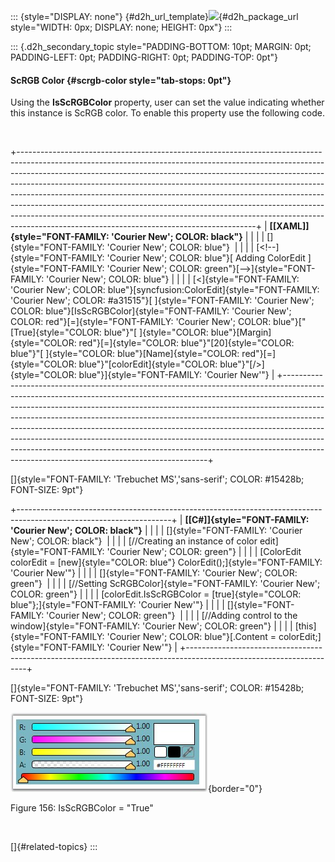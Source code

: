 ::: {style="DISPLAY: none"}
[](ms-xhelp:///?Id=d2h_url_template){#d2h_url_template}![](!package_url!){#d2h_package_url style="WIDTH: 0px; DISPLAY: none; HEIGHT: 0px"}
:::

::: {.d2h_secondary_topic style="PADDING-BOTTOM: 10pt; MARGIN: 0pt; PADDING-LEFT: 0pt; PADDING-RIGHT: 0pt; PADDING-TOP: 0pt"}
#### ScRGB Color {#scrgb-color style="tab-stops: 0pt"}

Using the **IsScRGBColor** property, user can set the value indicating whether this instance is ScRGB color. To enable this property use the following code.

 

+-----------------------------------------------------------------------------------------------------------------------------------------------------------------------------------------------------------------------------------------------------------------------------------------------------------------------------------------------------------------------------------------------------------------------------------------------------------------------------------------------------------------------------------------------------------------------------------------------------------------------------+
| **[\[XAML\]]{style="FONT-FAMILY: 'Courier New'; COLOR: black"}**                                                                                                                                                                                                                                                                                                                                                                                                                                                                                                                                                            |
|                                                                                                                                                                                                                                                                                                                                                                                                                                                                                                                                                                                                                             |
| []{style="FONT-FAMILY: 'Courier New'; COLOR: blue"}                                                                                                                                                                                                                                                                                                                                                                                                                                                                                                                                                                         |
|                                                                                                                                                                                                                                                                                                                                                                                                                                                                                                                                                                                                                             |
| [\<!\--]{style="FONT-FAMILY: 'Courier New'; COLOR: blue"}[ Adding ColorEdit ]{style="FONT-FAMILY: 'Courier New'; COLOR: green"}[\--\>]{style="FONT-FAMILY: 'Courier New'; COLOR: blue"}                                                                                                                                                                                                                                                                                                                                                                                                                                     |
|                                                                                                                                                                                                                                                                                                                                                                                                                                                                                                                                                                                                                             |
| [\<]{style="FONT-FAMILY: 'Courier New'; COLOR: blue"}[syncfusion:ColorEdit]{style="FONT-FAMILY: 'Courier New'; COLOR: #a31515"}[ ]{style="FONT-FAMILY: 'Courier New'; COLOR: blue"}[IsScRGBColor]{style="FONT-FAMILY: 'Courier New'; COLOR: red"}[=]{style="FONT-FAMILY: 'Courier New'; COLOR: blue"}[\"[True]{style="COLOR: blue"}\"[ ]{style="COLOR: blue"}[Margin]{style="COLOR: red"}[=]{style="COLOR: blue"}\"[20]{style="COLOR: blue"}\"[ ]{style="COLOR: blue"}[Name]{style="COLOR: red"}[=]{style="COLOR: blue"}\"[colorEdit]{style="COLOR: blue"}\"[/\>]{style="COLOR: blue"}]{style="FONT-FAMILY: 'Courier New'"} |
+-----------------------------------------------------------------------------------------------------------------------------------------------------------------------------------------------------------------------------------------------------------------------------------------------------------------------------------------------------------------------------------------------------------------------------------------------------------------------------------------------------------------------------------------------------------------------------------------------------------------------------+

[]{style="FONT-FAMILY: 'Trebuchet MS','sans-serif'; COLOR: #15428b; FONT-SIZE: 9pt"} 

+--------------------------------------------------------------------------------------------------------------------+
| **[\[C#\]]{style="FONT-FAMILY: 'Courier New'; COLOR: black"}**                                                     |
|                                                                                                                    |
| []{style="FONT-FAMILY: 'Courier New'; COLOR: black"}                                                               |
|                                                                                                                    |
| [//Creating an instance of color edit]{style="FONT-FAMILY: 'Courier New'; COLOR: green"}                           |
|                                                                                                                    |
| [ColorEdit colorEdit = [new]{style="COLOR: blue"} ColorEdit();]{style="FONT-FAMILY: 'Courier New'"}                |
|                                                                                                                    |
| []{style="FONT-FAMILY: 'Courier New'; COLOR: green"}                                                               |
|                                                                                                                    |
| [//Setting ScRGBColor]{style="FONT-FAMILY: 'Courier New'; COLOR: green"}                                           |
|                                                                                                                    |
| [colorEdit.IsScRGBColor = [true]{style="COLOR: blue"};]{style="FONT-FAMILY: 'Courier New'"}                        |
|                                                                                                                    |
| []{style="FONT-FAMILY: 'Courier New'; COLOR: green"}                                                               |
|                                                                                                                    |
| [//Adding control to the window]{style="FONT-FAMILY: 'Courier New'; COLOR: green"}                                 |
|                                                                                                                    |
| [this]{style="FONT-FAMILY: 'Courier New'; COLOR: blue"}[.Content = colorEdit;]{style="FONT-FAMILY: 'Courier New'"} |
+--------------------------------------------------------------------------------------------------------------------+

[]{style="FONT-FAMILY: 'Trebuchet MS','sans-serif'; COLOR: #15428b; FONT-SIZE: 9pt"} 

![](ImagesExt/image30_156.jpg){border="0"}

Figure 156: IsScRGBColor = \"True\"

 

[]{#related-topics}
:::

